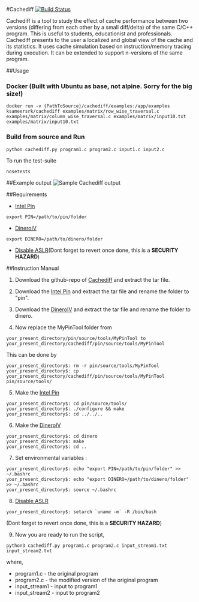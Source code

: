 #Cachediff     [![Build Status](https://travis-ci.org/sahutd/cachediff.svg?branch=master)](https://travis-ci.org/sahutd/cachediff)

Cachediff is a tool to study the effect of cache performance between two versions (differing from each other by a small diff/delta) of the same C/C++ program.
This is useful to students, educationist and professionals. Cachediff presents to the user a localized and global view of the cache and its statistics. It uses cache simulation based on instruction/memory tracing during execution. It can be extended to support n-versions of the same program.

##Usage

### Docker (Built with Ubuntu as base, not alpine. Sorry for the big size!)
```$xslt
docker run -v {PathToSource}/cachediff/examples:/app/examples ksameersrk/cachediff examples/matrix/row_wise_traversal.c examples/matrix/column_wise_traversal.c examples/matrix/input10.txt examples/matrix/input10.txt

```

### Build from source and Run
```
python cachediff.py program1.c program2.c input1.c input2.c
```
To run the test-suite

```
nosetests
```

##Example output
![Sample Cachediff output](http://i.imgur.com/BmHT8sV.png)

##Requirements
* [Intel Pin](https://software.intel.com/en-us/articles/pin-a-binary-instrumentation-tool-downloads)
```
export PIN=/path/to/pin/folder
```
* [DineroIV](http://pages.cs.wisc.edu/~markhill/DineroIV/)
```
export DINERO=/path/to/dinero/folder
```
* [Disable ASLR](http://askubuntu.com/questions/318315/how-can-i-temporarily-disable-aslr-address-space-layout-randomization)(Dont forget to revert once done, this is a **SECURITY HAZARD**)

##Instruction Manual
1. Download the github-repo of [Cachediff](https://github.com/sahutd/cachediff.git) and extract the tar file.

2. Download the [Intel Pin](https://software.intel.com/en-us/articles/pin-a-binary-instrumentation-tool-downloads) and extract the tar file and rename the folder to "pin".

3. Download the [DineroIV](http://pages.cs.wisc.edu/~markhill/DineroIV/) and extract the tar file and rename the folder to dinero.

4. Now replace the MyPinTool folder from 
```
your_present_directory/pin/source/tools/MyPinTool to your_present_directory/cachediff/pin/source/tools/MyPinTool
```
This can be done by 
```
your_present_directory$: rm -r pin/source/tools/MyPinTool
your_present_directory$: cp your_present_directory/cachediff/pin/source/tools/MyPinTool    pin/source/tools/
```
 
5. Make the [Intel Pin](https://software.intel.com/en-us/articles/pin-a-binary-instrumentation-tool-downloads)
```
your_present_directory$: cd pin/source/tools/
your_present_directory$: ./configure && make
your_present_directory$: cd ../../..
```

6. Make the [DineroIV](http://pages.cs.wisc.edu/~markhill/DineroIV/)
```
your_present_directory$: cd dinero
your_present_directory$: make
your_present_directory$: cd ..
```

7. Set environmental variables :
```
your_present_directory$: echo "export PIN=/path/to/pin/folder" >> ~/.bashrc
your_present_directory$: echo "export DINERO=/path/to/dinero/folder" >> ~/.bashrc
your_present_directory$: source ~/.bashrc
```

8. [Disable ASLR](http://askubuntu.com/questions/318315/how-can-i-temporarily-disable-aslr-address-space-layout-randomization)
```
your_present_directory$: setarch `uname -m` -R /bin/bash
```
(Dont forget to revert once done, this is a **SECURITY HAZARD**)

9. Now you are ready to run the script,
```
python3 cachediff.py program1.c program2.c input_stream1.txt input_stream2.txt
```
where,
- program1.c - the original program
- program2.c - the modified version of the original program
- input_stream1 - input to program1
- input_stream2 - input to program2

